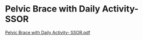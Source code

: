 # Pelvic Brace with Daily Activity- SSOR

[Pelvic Brace with Daily Activity- SSOR.pdf](Pelvic%20Brace%20with%20Daily%20Activity-%20SSOR%20bcaf42048317476499d0012e54bb9dc6/Pelvic_Brace_with_Daily_Activity-_SSOR.pdf)